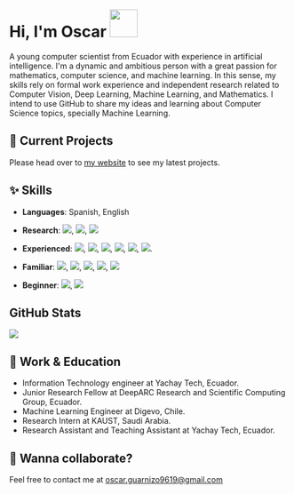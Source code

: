 # Hi, I'm Oscar <img src="https://raw.githubusercontent.com/MartinHeinz/MartinHeinz/master/wave.gif" width="50">

A young computer scientist from Ecuador with experience in artificial intelligence. I'm a dynamic and ambitious person with a great passion for mathematics, computer science, and machine learning. In this sense, my skills rely on formal work experience and independent research related to Computer Vision, Deep Learning, Machine Learning, and Mathematics. I intend to use GitHub to share my ideas and learning about Computer Science topics, specially Machine Learning.

## 🚀 Current Projects
Please head over to [my website](https://zosov.github.io/) to see my latest projects.

## ✨ Skills

- **Languages**: Spanish, English
- **Research**: [![](https://img.shields.io/badge/Research-CovarianceNet-informational?style=flat&logo=ResearchGate&logoColor=white&color=2bbc8a)](https://github.com/ZosoV/cnn_tensor_decomposition), [![](https://img.shields.io/badge/Research-ACORandomWalk-informational?style=flat&logo=ResearchGate&logoColor=white&color=2bbc8a)](https://github.com/ZosoV/aco_random_walk), [![](https://img.shields.io/badge/Research-Image2StyleGAN-informational?style=flat&logo=ResearchGate&logoColor=white&color=2bbc8a)](https://github.com/ZosoV/style-gan)

- **Experienced**: ![](https://img.shields.io/badge/Code-Python-blue?style=flat&logo=Python&logoColor=white&color=3776AB), ![](https://img.shields.io/badge/Tools-PyTorch-orange?style=flat&logo=PyTorch&logoColor=white&color=EE4C2C), ![](https://img.shields.io/badge/Tools-Jupyter-blue?style=flat&logo=Jupyter&logoColor=white&color=F37626), ![](https://img.shields.io/badge/Tools-Deepstream-blue?style=flat&logo=NVIDIA&logoColor=white&color=76B900), ![](https://img.shields.io/badge/OS-Linux-blue?style=flat&logo=Linux&logoColor=white&color=FCC624), ![](https://img.shields.io/badge/Tools-Git-blue?style=flat&logo=Git&logoColor=white&color=F05032).
- **Familiar**: ![](https://img.shields.io/badge/Tools-TensorFlow-orange?style=flat&logo=TensorFlow&logoColor=white&color=FF6F00), ![](https://img.shields.io/badge/Tools-Docker-blue?style=flat&logo=Docker&logoColor=white&color=2496ED), ![](https://img.shields.io/badge/Tools-Pandas-blue?style=flat&logo=pandas&logoColor=white&color=150458), ![](https://img.shields.io/badge/Tools-Matplotlib-blue?style=flat&logo=Python&logoColor=white&color=3776AB), ![](https://img.shields.io/badge/Tools-OpenCV-blue?style=flat&logo=OpenCV&logoColor=white&color=5C3EE8)
- **Beginner**: ![](https://img.shields.io/badge/Tools-Unity3D-blue?style=flat&logo=Unity&logoColor=white&color=FFFFFF), ![](https://img.shields.io/badge/Code-C/C++-blue?style=flat&logo=C&logoColor=white&color=A8B9CC)

## GitHub Stats

<a href="">
  <img align="center" src="https://github-readme-stats.vercel.app/api?username=zosov&count_private=true&show_icons=true&theme=tokyonight" />
</a>

## 💼 Work & Education

* Information Technology engineer at Yachay Tech, Ecuador.
* Junior Research Fellow at DeepARC Research and Scientific Computing Group, Ecuador.
* Machine Learning Engineer at Digevo, Chile.
* Research Intern at KAUST, Saudi Arabia.
* Research Assistant and Teaching Assistant at Yachay Tech, Ecuador.

## 👯 Wanna collaborate?
Feel free to contact me at oscar.guarnizo9619@gmail.com

